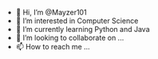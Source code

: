 - 👋 Hi, I’m @Mayzer101
- 👀 I’m interested in Computer Science
- 🌱 I’m currently learning Python and Java
- 💞️ I’m looking to collaborate on ...
- 📫 How to reach me ...

<!---
Mayzer101/Mayzer101 is a ✨ special ✨ repository because its `README.md` (this file) appears on your GitHub profile.
You can click the Preview link to take a look at your changes.
--->
